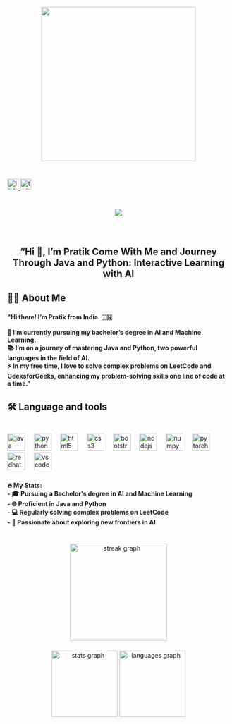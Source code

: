 <br clear="both">

<div align="center">
  <img height="350" src="https://i.pinimg.com/originals/54/cf/ca/54cfca7c9b367baf0b0ff7f4784c6977.jpg"  />
</div>

###

<br clear="both">

<div align="left">
  <a href="https://www.linkedin.com/in/pratik-r1104/" target="_blank">
    <img src="https://img.shields.io/static/v1?message=LinkedIn&logo=linkedin&label=&color=0077B5&logoColor=white&labelColor=&style=for-the-badge" height="25" alt="linkedin logo"  />
  </a>
  <a href="https://twitter.com/PratikRaiger" target="_blank">
    <img src="https://img.shields.io/static/v1?message=Twitter&logo=twitter&label=&color=1DA1F2&logoColor=white&labelColor=&style=for-the-badge" height="25" alt="twitter logo"  />
  </a>
</div>

###

<br clear="both">

<div align="center">
  <img src="https://visitor-badge.laobi.icu/badge?page_id=prateekraiger.prateekraiger&left_color=cadetblue&right_color=darkcyan&left_text=Guests"  />
</div>

###

<br clear="both">

<h2 align="center">“Hi 👋, I’m Pratik Come With Me and Journey Through Java and Python: Interactive Learning with AI</h2>

###

<h2 align="left">👩‍💻  About Me</h2>

###

<h4 align="left">"Hi there! I’m Pratik from India. 🇮🇳<br><br>🔭 I’m currently pursuing my bachelor’s degree in AI and Machine Learning.<br>📚 I’m on a journey of mastering Java and Python, two powerful languages in the field of AI.<br>⚡ In my free time, I love to solve complex problems on LeetCode and GeeksforGeeks, enhancing my problem-solving skills one line of code at a time."</h4>

###

<h2 align="left">🛠 Language and tools</h2>

###

<br clear="both">

<div align="left">
  <img src="https://cdn.jsdelivr.net/gh/devicons/devicon/icons/java/java-original.svg" height="40" alt="java logo"  />
  <img width="12" />
  <img src="https://cdn.jsdelivr.net/gh/devicons/devicon/icons/python/python-original.svg" height="40" alt="python logo"  />
  <img width="12" />
  <img src="https://cdn.jsdelivr.net/gh/devicons/devicon/icons/html5/html5-original.svg" height="40" alt="html5 logo"  />
  <img width="12" />
  <img src="https://cdn.jsdelivr.net/gh/devicons/devicon/icons/css3/css3-original.svg" height="40" alt="css3 logo"  />
  <img width="12" />
  <img src="https://cdn.jsdelivr.net/gh/devicons/devicon/icons/bootstrap/bootstrap-original.svg" height="40" alt="bootstrap logo"  />
  <img width="12" />
  <img src="https://cdn.jsdelivr.net/gh/devicons/devicon/icons/nodejs/nodejs-original.svg" height="40" alt="nodejs logo"  />
  <img width="12" />
  <img src="https://cdn.jsdelivr.net/gh/devicons/devicon/icons/numpy/numpy-original.svg" height="40" alt="numpy logo"  />
  <img width="12" />
  <img src="https://cdn.jsdelivr.net/gh/devicons/devicon/icons/pytorch/pytorch-original.svg" height="40" alt="pytorch logo"  />
  <img width="12" />
  <img src="https://cdn.jsdelivr.net/gh/devicons/devicon/icons/redhat/redhat-original.svg" height="40" alt="redhat logo"  />
  <img width="12" />
  <img src="https://cdn.jsdelivr.net/gh/devicons/devicon/icons/vscode/vscode-original.svg" height="40" alt="vscode logo"  />
</div>

###

<h4 align="left">🔥 My Stats:<br>- 🎓 Pursuing a Bachelor's degree in AI and Machine Learning<br>- 🌐 Proficient in Java and Python<br>- 💻 Regularly solving complex problems on LeetCode<br>- 🚀 Passionate about exploring new frontiers in AI</h4>

###

<br clear="both">

<div align="center">
  <img src="https://streak-stats.demolab.com?user=prateekraiger&locale=en&mode=daily&theme=dark&hide_border=false&border_radius=5&order=3" height="220" alt="streak graph"  />
</div>

###

<div align="center">
  <img src="https://github-readme-stats.vercel.app/api?username=prateekraiger&hide_title=false&hide_rank=false&show_icons=true&include_all_commits=true&count_private=true&disable_animations=false&theme=dracula&locale=en&hide_border=false&order=1" height="150" alt="stats graph"  />
  <img src="https://github-readme-stats.vercel.app/api/top-langs?username=prateekraiger&locale=en&hide_title=false&layout=compact&card_width=320&langs_count=5&theme=dracula&hide_border=false&order=2" height="150" alt="languages graph"  />
</div>

###

